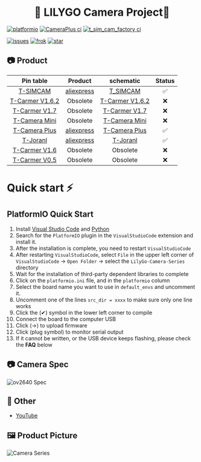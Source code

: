 <h1 align = "center">🌟 LILYGO Camera Project🌟</h1>

[![platformio](https://github.com/Xinyuan-LilyGO/LilyGo-Camera-Series/actions/workflows/platformio.yml/badge.svg)](https://github.com/Xinyuan-LilyGO/LilyGo-Camera-Series/actions/workflows/platformio.yml/build.yml)
[![CameraPlus ci](https://github.com/Xinyuan-LilyGO/LilyGo-Camera-Series/actions/workflows/camera-plus.yml/badge.svg)](https://github.com/Xinyuan-LilyGO/LilyGo-Camera-Series/actions/workflows/camera-plus.yml)
[![t_sim_cam_factory ci](https://github.com/Xinyuan-LilyGO/LilyGo-Camera-Series/actions/workflows/t-sim-factory.yml/badge.svg)](https://github.com/Xinyuan-LilyGO/LilyGo-Camera-Series/actions/workflows/t-sim-factory.yml)

[![issues](https://img.shields.io/github/issues/Xinyuan-LilyGO/LilyGo-Camera-Series)](https://github.com/Xinyuan-LilyGO/LilyGo-Camera-Series/issues)
[![frok](https://img.shields.io/github/forks/Xinyuan-LilyGO/LilyGo-Camera-Series)](https://github.com/Xinyuan-LilyGO/LilyGo-Camera-Series/graphs/contributors)
[![star](https://img.shields.io/github/stars/Xinyuan-LilyGO/LilyGo-Camera-Series)](https://github.com/Xinyuan-LilyGO/LilyGo-Camera-Series/stargazers)

## 📷 Product

|      Pin table       |      Product      |       schematic        | Status |
| :------------------: | :---------------: | :--------------------: | :----: |
|    [T-SIMCAM][1]     | [aliexpress][1-1] |    [T_SIMCAM][1-2]     |   ✅    |
| [T-Carmer V1.6.2][2] |     Obsolete      | [T-Carmer V1.6.2][2-2] |   ❌    |
|  [T-Carmer V1.7][3]  |     Obsolete      |  [T-Carmer V1.7][3-2]  |   ❌    |
|  [T-Camera Mini][4]  |     Obsolete      |  [T-Camera Mini][4-2]  |   ❌    |
|  [T-Camera Plus][5]  | [aliexpress][5-1] |  [T-Camera Plus][5-2]  |   ✅    |
|    [T-Joranl][6]     | [aliexpress][6-1] |    [T-Joranl][6-2]     |   ✅    |
|  [T-Carmer V1.6][7]  |     Obsolete      |        Obsolete        |   ❌    |
|  [T-Carmer V0.5][8]  |     Obsolete      |        Obsolete        |   ❌    |

[1]: docs/T_SIMCAM.md
[1-1]: https://www.aliexpress.com/item/3256804364693284.html
[1-2]: schematic/T_SIMCAM-V1.0_Schematic.pdf
[2]: docs/T_CarmerV162.md
[2-1]: https://www.aliexpress.com/item/32968683765.html
[2-2]: schematic/T_CameraV162_Schematic.pdf
[3]: docs/T_CarmerV17.md
[3-1]: https://www.aliexpress.com/item/32968683765.html
[3-2]: schematic/T_CameraV17_Schematic.pdf
[4]: docs/T_CameraMini.md
[4-1]: https://www.aliexpress.com/item/4000329886104.html
[4-2]: schematic/T_CameraMini_Schematic.pdf
[5]: docs/T_CameraPlus.md
[5-1]: https://www.aliexpress.com/item/32971057846.html
[5-2]: schematic/T_CameraPlus_Schematic.pdf
[6]: docs/T_Joranl.md
[6-1]: https://www.aliexpress.com/item/32952409255.html
[6-2]: schematic/T_Jornal_Schematic.pdf
[7]: docs/T_CarmerV16.md
[8]: docs/T_CarmerV05.md


# Quick start ⚡

## PlatformIO Quick Start 

1. Install [Visual Studio Code](https://code.visualstudio.com/) and [Python](https://www.python.org/)
2. Search for the `PlatformIO` plugin in the `VisualStudioCode` extension and install it.
3. After the installation is complete, you need to restart `VisualStudioCode`
4. After restarting `VisualStudioCode`, select `File` in the upper left corner of `VisualStudioCode` -> `Open Folder` -> select the `LilyGo-Camera-Series` directory
5. Wait for the installation of third-party dependent libraries to complete
6. Click on the `platformio.ini` file, and in the `platformio` column
7. Select the board name you want to use in `default_envs` and uncomment it.
8. Uncomment one of the lines `src_dir = xxxx` to make sure only one line works
9. Click the (✔) symbol in the lower left corner to compile
10. Connect the board to the computer USB
11. Click (→) to upload firmware
12. Click (plug symbol) to monitor serial output
13. If it cannot be written, or the USB device keeps flashing, please check the **FAQ** below



## 📷 Camera Spec

![ov2640 Spec](./docs/_static/readme/ov2640_spec.png)

## 📘 Other

- [YouTube](https://www.youtube.com/watch?v=CibcsmurTbo)

## 🖼 Product Picture

![Camera Series](./docs/_static/readme/camera_series.jpg)

